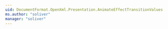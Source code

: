 ```yaml
---
uid: DocumentFormat.OpenXml.Presentation.AnimateEffectTransitionValues
ms.author: "soliver"
manager: "soliver"
---
```

